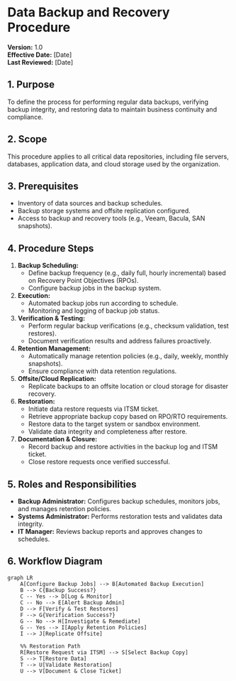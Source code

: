 # Data Backup and Recovery Procedure

**Version:** 1.0  
**Effective Date:** [Date]  
**Last Reviewed:** [Date]

## 1. Purpose

To define the process for performing regular data backups, verifying backup integrity, and restoring data to maintain business continuity and compliance.

## 2. Scope

This procedure applies to all critical data repositories, including file servers, databases, application data, and cloud storage used by the organization.

## 3. Prerequisites

*   Inventory of data sources and backup schedules.
*   Backup storage systems and offsite replication configured.
*   Access to backup and recovery tools (e.g., Veeam, Bacula, SAN snapshots).

## 4. Procedure Steps

1.  **Backup Scheduling:**  
    *   Define backup frequency (e.g., daily full, hourly incremental) based on Recovery Point Objectives (RPOs).
    *   Configure backup jobs in the backup system.
2.  **Execution:**  
    *   Automated backup jobs run according to schedule.
    *   Monitoring and logging of backup job status.
3.  **Verification & Testing:**  
    *   Perform regular backup verifications (e.g., checksum validation, test restores).
    *   Document verification results and address failures proactively.
4.  **Retention Management:**  
    *   Automatically manage retention policies (e.g., daily, weekly, monthly snapshots).
    *   Ensure compliance with data retention regulations.
5.  **Offsite/Cloud Replication:**  
    *   Replicate backups to an offsite location or cloud storage for disaster recovery.
6.  **Restoration:**  
    *   Initiate data restore requests via ITSM ticket.
    *   Retrieve appropriate backup copy based on RPO/RTO requirements.
    *   Restore data to the target system or sandbox environment.
    *   Validate data integrity and completeness after restore.
7.  **Documentation & Closure:**  
    *   Record backup and restore activities in the backup log and ITSM ticket.
    *   Close restore requests once verified successful.

## 5. Roles and Responsibilities

*   **Backup Administrator:** Configures backup schedules, monitors jobs, and manages retention policies.  
*   **Systems Administrator:** Performs restoration tests and validates data integrity.  
*   **IT Manager:** Reviews backup reports and approves changes to schedules.

## 6. Workflow Diagram

```mermaid
graph LR
    A[Configure Backup Jobs] --> B[Automated Backup Execution]
    B --> C{Backup Success?}
    C -- Yes --> D[Log & Monitor]
    C -- No --> E[Alert Backup Admin]
    D --> F[Verify & Test Restores]
    F --> G{Verification Success?}
    G -- No --> H[Investigate & Remediate]
    G -- Yes --> I[Apply Retention Policies]
    I --> J[Replicate Offsite]
    
    %% Restoration Path
    R[Restore Request via ITSM] --> S[Select Backup Copy]
    S --> T[Restore Data]
    T --> U[Validate Restoration]
    U --> V[Document & Close Ticket]
``` 